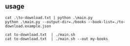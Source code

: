 ## usage

```shell
cat .\to-download.txt | python .\main.py 
python .\main.py --output-dir=./books --book-list=./to-download.example.json
```

```shell
cat to-download.txt  | ./main.sh
cat to-download.txt  | ./main.sh --out my-books 
```

